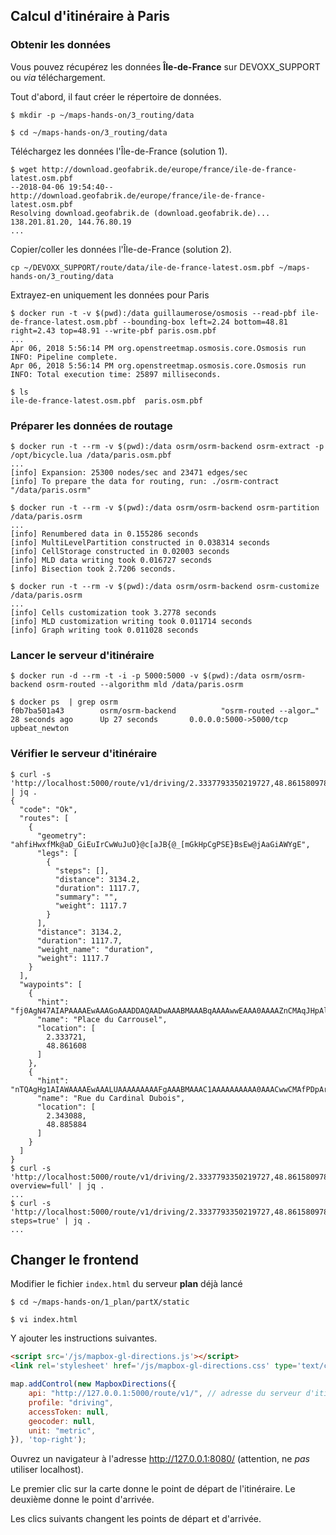## Calcul d'itinéraire à Paris

### Obtenir les données

Vous pouvez récupérez les données __Île-de-France__ sur DEVOXX_SUPPORT ou _via_ téléchargement.

Tout d'abord, il faut créer le répertoire de données.
```shell
$ mkdir -p ~/maps-hands-on/3_routing/data

$ cd ~/maps-hands-on/3_routing/data
```

Téléchargez les données l'Île-de-France (solution 1).
```shell
$ wget http://download.geofabrik.de/europe/france/ile-de-france-latest.osm.pbf
--2018-04-06 19:54:40--  http://download.geofabrik.de/europe/france/ile-de-france-latest.osm.pbf
Resolving download.geofabrik.de (download.geofabrik.de)... 138.201.81.20, 144.76.80.19
...
```

Copier/coller les données l'Île-de-France (solution 2).
```
cp ~/DEVOXX_SUPPORT/route/data/ile-de-france-latest.osm.pbf ~/maps-hands-on/3_routing/data
```

Extrayez-en uniquement les données pour Paris
```shell
$ docker run -t -v $(pwd):/data guillaumerose/osmosis --read-pbf ile-de-france-latest.osm.pbf --bounding-box left=2.24 bottom=48.81 right=2.43 top=48.91 --write-pbf paris.osm.pbf
...
Apr 06, 2018 5:56:14 PM org.openstreetmap.osmosis.core.Osmosis run
INFO: Pipeline complete.
Apr 06, 2018 5:56:14 PM org.openstreetmap.osmosis.core.Osmosis run
INFO: Total execution time: 25897 milliseconds.

$ ls
ile-de-france-latest.osm.pbf  paris.osm.pbf
```

### Préparer les données de routage
```shell
$ docker run -t --rm -v $(pwd):/data osrm/osrm-backend osrm-extract -p /opt/bicycle.lua /data/paris.osm.pbf
...
[info] Expansion: 25300 nodes/sec and 23471 edges/sec
[info] To prepare the data for routing, run: ./osrm-contract "/data/paris.osrm"

$ docker run -t --rm -v $(pwd):/data osrm/osrm-backend osrm-partition /data/paris.osrm
...
[info] Renumbered data in 0.155286 seconds
[info] MultiLevelPartition constructed in 0.038314 seconds
[info] CellStorage constructed in 0.02003 seconds
[info] MLD data writing took 0.016727 seconds
[info] Bisection took 2.7206 seconds.

$ docker run -t --rm -v $(pwd):/data osrm/osrm-backend osrm-customize /data/paris.osrm
...
[info] Cells customization took 3.2778 seconds
[info] MLD customization writing took 0.011714 seconds
[info] Graph writing took 0.011028 seconds
```

### Lancer le serveur d'itinéraire
```shell
$ docker run -d --rm -t -i -p 5000:5000 -v $(pwd):/data osrm/osrm-backend osrm-routed --algorithm mld /data/paris.osrm

$ docker ps  | grep osrm
f0b7ba501a43        osrm/osrm-backend          "osrm-routed --algor…"   28 seconds ago      Up 27 seconds       0.0.0.0:5000->5000/tcp   upbeat_newton
```

### Vérifier le serveur d'itinéraire
```shell
$ curl -s 'http://localhost:5000/route/v1/driving/2.3337793350219727,48.86158097877283;2.3430919647216797,48.885855610021544' | jq .
{
  "code": "Ok",
  "routes": [
    {
      "geometry": "ahfiHwxfMk@aD_GiEuIrCwWuJuO}@c[aJB{@_[mGkHpCgPSE}BsEw@jAaGiAWYgE",
      "legs": [
        {
          "steps": [],
          "distance": 3134.2,
          "duration": 1117.7,
          "summary": "",
          "weight": 1117.7
        }
      ],
      "distance": 3134.2,
      "duration": 1117.7,
      "weight_name": "duration",
      "weight": 1117.7
    }
  ],
  "waypoints": [
    {
      "hint": "fj0AgN47AIAPAAAAEwAAAGoAAADDAQAADwAAABMAAABqAAAAwwEAAA0AAAAZnCMAqJHpAlOcIwCNkekCBQBvDaJpB3I=",
      "name": "Place du Carrousel",
      "location": [
        2.333721,
        48.861608
      ]
    },
    {
      "hint": "nTQAgHg1AIAWAAAAEwAAALUAAAAAAAAAFgAAABMAAAC1AAAAAAAAAA0AAACwwCMAfPDpArTAIwBg8OkCCQBPBaJpB3I=",
      "name": "Rue du Cardinal Dubois",
      "location": [
        2.343088,
        48.885884
      ]
    }
  ]
}
$ curl -s 'http://localhost:5000/route/v1/driving/2.3337793350219727,48.86158097877283;2.3430919647216797,48.885855610021544?overview=full' | jq .
...
$ curl -s 'http://localhost:5000/route/v1/driving/2.3337793350219727,48.86158097877283;2.3430919647216797,48.885855610021544?steps=true' | jq .
...
```

Changer le frontend
---

Modifier le fichier `index.html` du serveur __plan__ déjà lancé
```shell
$ cd ~/maps-hands-on/1_plan/partX/static

$ vi index.html
```

Y ajouter les instructions suivantes.

```html
<script src='/js/mapbox-gl-directions.js'></script>
<link rel='stylesheet' href='/js/mapbox-gl-directions.css' type='text/css' />
```
```js
map.addControl(new MapboxDirections({
    api: "http://127.0.0.1:5000/route/v1/", // adresse du serveur d'itinéraire
    profile: "driving",
    accessToken: null,
    geocoder: null,
    unit: "metric",
}), 'top-right');
```

Ouvrez un navigateur à l'adresse http://127.0.0.1:8080/ (attention, ne _pas_ utiliser localhost).

Le premier clic sur la carte donne le point de départ de l'itinéraire. Le deuxième donne le point d'arrivée.

Les clics suivants changent les points de départ et d'arrivée.